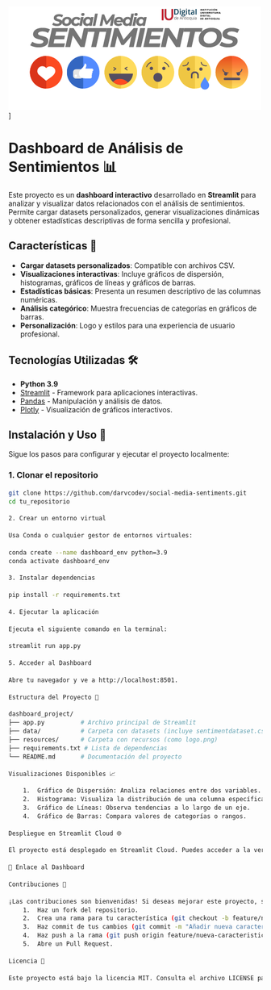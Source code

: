 ![Logo](https://github.com/darvcodev/social-media-sentiments/blob/main/resources/logo.png)]

# Dashboard de Análisis de Sentimientos 📊

Este proyecto es un **dashboard interactivo** desarrollado en **Streamlit** para analizar y visualizar datos relacionados con el análisis de sentimientos. Permite cargar datasets personalizados, generar visualizaciones dinámicas y obtener estadísticas descriptivas de forma sencilla y profesional.

## Características 🌟

- **Cargar datasets personalizados**: Compatible con archivos CSV.
- **Visualizaciones interactivas**: Incluye gráficos de dispersión, histogramas, gráficos de líneas y gráficos de barras.
- **Estadísticas básicas**: Presenta un resumen descriptivo de las columnas numéricas.
- **Análisis categórico**: Muestra frecuencias de categorías en gráficos de barras.
- **Personalización**: Logo y estilos para una experiencia de usuario profesional.

## Tecnologías Utilizadas 🛠️

- **Python 3.9**
- [Streamlit](https://streamlit.io/) - Framework para aplicaciones interactivas.
- [Pandas](https://pandas.pydata.org/) - Manipulación y análisis de datos.
- [Plotly](https://plotly.com/) - Visualización de gráficos interactivos.

## Instalación y Uso 🚀

Sigue los pasos para configurar y ejecutar el proyecto localmente:

### 1. Clonar el repositorio

```bash
git clone https://github.com/darvcodev/social-media-sentiments.git
cd tu_repositorio

2. Crear un entorno virtual

Usa Conda o cualquier gestor de entornos virtuales:

conda create --name dashboard_env python=3.9
conda activate dashboard_env

3. Instalar dependencias

pip install -r requirements.txt

4. Ejecutar la aplicación

Ejecuta el siguiente comando en la terminal:

streamlit run app.py

5. Acceder al Dashboard

Abre tu navegador y ve a http://localhost:8501.

Estructura del Proyecto 📂

dashboard_project/
├── app.py          # Archivo principal de Streamlit
├── data/           # Carpeta con datasets (incluye sentimentdataset.csv)
├── resources/      # Carpeta con recursos (como logo.png)
├── requirements.txt # Lista de dependencias
└── README.md       # Documentación del proyecto

Visualizaciones Disponibles 📈

	1.	Gráfico de Dispersión: Analiza relaciones entre dos variables.
	2.	Histograma: Visualiza la distribución de una columna específica.
	3.	Gráfico de Líneas: Observa tendencias a lo largo de un eje.
	4.	Gráfico de Barras: Compara valores de categorías o rangos.

Despliegue en Streamlit Cloud 🌐

El proyecto está desplegado en Streamlit Cloud. Puedes acceder a la versión en vivo aquí:

🔗 Enlace al Dashboard

Contribuciones 🤝

¡Las contribuciones son bienvenidas! Si deseas mejorar este proyecto, sigue estos pasos:
	1.	Haz un fork del repositorio.
	2.	Crea una rama para tu característica (git checkout -b feature/nueva-caracteristica).
	3.	Haz commit de tus cambios (git commit -m "Añadir nueva característica").
	4.	Haz push a la rama (git push origin feature/nueva-caracteristica).
	5.	Abre un Pull Request.

Licencia 📜

Este proyecto está bajo la licencia MIT. Consulta el archivo LICENSE para más detalles.
```
